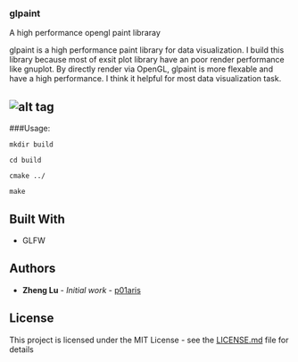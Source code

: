 ### glpaint
A high performance opengl paint libraray

glpaint is a high performance paint library for data visualization. I build this library because most of exsit plot library have an poor render performance like gnuplot. By directly render via OpenGL, glpaint is more flexable and have a high performance. I think it helpful for most data visualization task.

![alt tag](https://s32.postimg.org/4ohhbkm2d/title.png)
----------------------------
###Usage: 

```
mkdir build
```

```
cd build
```

```
cmake ../
```

```
make
```

## Built With

* GLFW

## Authors

* **Zheng Lu** - *Initial work* - [p01aris](https://github.com/p01aris)

## License

This project is licensed under the MIT License - see the [LICENSE.md](LICENSE.md) file for details
